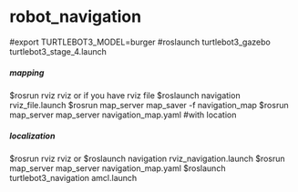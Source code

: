 # robot_navigation
#export TURTLEBOT3_MODEL=burger
#roslaunch turtlebot3_gazebo turtlebot3_stage_4.launch

##### mapping
$rosrun rviz rviz
or if you have rviz file
$roslaunch navigation rviz_file.launch
$rosrun map_server map_saver -f navigation_map
$rosrun map_server map_server navigation_map.yaml     #with location

##### localization
$rosrun rviz rviz
or
$roslaunch navigation rviz_navigation.launch
$rosrun map_server map_server navigation_map.yaml
$roslaunch turtlebot3_navigation amcl.launch
